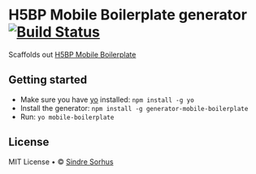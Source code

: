 # H5BP Mobile Boilerplate generator [![Build Status](https://secure.travis-ci.org/h5bp/generator-mobile-boilerplate.png?branch=master)](http://travis-ci.org/h5bp/generator-mobile-boilerplate)

Scaffolds out [H5BP Mobile Boilerplate](http://html5boilerplate.com/mobile/)


## Getting started

- Make sure you have [yo](https://github.com/yeoman/yo) installed: `npm install -g yo`
- Install the generator: `npm install -g generator-mobile-boilerplate`
- Run: `yo mobile-boilerplate`


## License

MIT License • © [Sindre Sorhus](http://sindresorhus.com)
